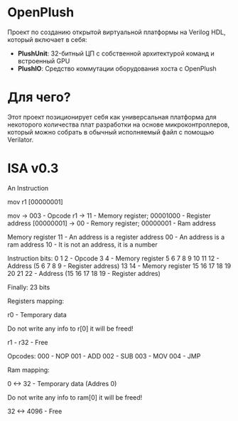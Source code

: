 # OpenPlush
Проект по созданию открытой виртуальной платформы на Verilog HDL, который включает в себя:
- **PlushUnit**: 32-битный ЦП с собственной архитектурой команд и встроенный GPU
- **PlushIO**: Средство коммутации оборудования хоста с OpenPlush
# Для чего?
Этот проект позиционирует себя как универсальная платформа для некоторого количества плат разработки на основе микроконтроллеров, который можно собрать в обычный исполняемый файл с помощью Verilator.
# ISA v0.3

An Instruction

mov r1 [00000001]

mov -> 003 - Opcode
r1 -> 11 - Memory register; 00001000 - Register address
[00000001] -> 00 - Remory register; 00000001 - Ram address


Memory register
11 - An address is a register address
00 - An address is a ram address
10 - It is not an address, it is a number


Instruction bits:
0 1 2 - Opcode
3 4 - Memory register
5 6 7 8 9 10 11 12 - Address
(5 6 7 8 9 - Register address)
13 14 - Memory register
15 16 17 18 19 20 21 22 - Address
(15 16 17 18 19 - Register addres)

Finally: 23 bits


Registers mapping:

r0 - Temporary data

Do not write any info to r[0] it will be freed!

r1 - r32 - Free


Opcodes:
000 - NOP
001 - ADD
002 - SUB
003 - MOV
004 - JMP


Ram mapping:

0 <-> 32 - Temporary data (Addres 0)

Do not write any info to ram[0] it will be freed!

32 <-> 4096 - Free
